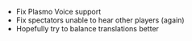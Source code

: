 - Fix Plasmo Voice support
- Fix spectators unable to hear other players (again)
- Hopefully try to balance translations better